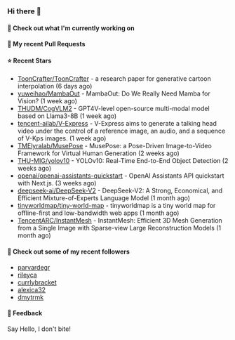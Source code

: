 ### Hi there 👋

#### 👷 Check out what I'm currently working on

#### 🔨 My recent Pull Requests


#### ⭐ Recent Stars

- [ToonCrafter/ToonCrafter](https://github.com/ToonCrafter/ToonCrafter) - a research paper for generative cartoon interpolation (6 days ago)
- [yuweihao/MambaOut](https://github.com/yuweihao/MambaOut) - MambaOut: Do We Really Need Mamba for Vision? (1 week ago)
- [THUDM/CogVLM2](https://github.com/THUDM/CogVLM2) - GPT4V-level open-source multi-modal model based on Llama3-8B (1 week ago)
- [tencent-ailab/V-Express](https://github.com/tencent-ailab/V-Express) - V-Express aims to generate a talking head video under the control of a reference image, an audio, and a sequence of V-Kps images. (1 week ago)
- [TMElyralab/MusePose](https://github.com/TMElyralab/MusePose) - MusePose: a Pose-Driven Image-to-Video Framework for Virtual Human Generation (2 weeks ago)
- [THU-MIG/yolov10](https://github.com/THU-MIG/yolov10) - YOLOv10: Real-Time End-to-End Object Detection (2 weeks ago)
- [openai/openai-assistants-quickstart](https://github.com/openai/openai-assistants-quickstart) - OpenAI Assistants API quickstart with Next.js. (3 weeks ago)
- [deepseek-ai/DeepSeek-V2](https://github.com/deepseek-ai/DeepSeek-V2) - DeepSeek-V2: A Strong, Economical, and Efficient Mixture-of-Experts Language Model (1 month ago)
- [tinyworldmap/tiny-world-map](https://github.com/tinyworldmap/tiny-world-map) - tinyworldmap is a tiny world map for offline-first and low-bandwidth web apps (1 month ago)
- [TencentARC/InstantMesh](https://github.com/TencentARC/InstantMesh) - InstantMesh: Efficient 3D Mesh Generation from a Single Image with Sparse-view Large Reconstruction Models (1 month ago)

#### 👯 Check out some of my recent followers

- [parvardegr](https://github.com/parvardegr)
- [rileyca](https://github.com/rileyca)
- [currlybracket](https://github.com/currlybracket)
- [alexica32](https://github.com/alexica32)
- [dmytrmk](https://github.com/dmytrmk)

#### 💬 Feedback

Say Hello, I don't bite!